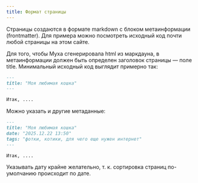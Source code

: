 ```yaml
---
title: Формат страницы
---
```


Страницы создаются в формате markdown с блоком метаинформации (frontmatter).
Для примера можно посмотреть исходный код почти любой страницы на этом сайте.

Для того, чтобы Муха сгенерировала html из маркдауна, в метаинформации должен быть
определен заголовок страницы — поле title. Минимальный исходный код выглядит примерно так:

```markdown
---
title: "Моя любимая кошка"
---

Итак, ....
```

Можно указать и другие метаданные:

```markdown
---
title: "Моя любимая кошка"
date: "2025.12.22 13:50"
tags: "фотки, котики, для чего еще нужен интернет"
---

Итак, ....
```

Указывать дату крайне желательно, т. к. сортировка страниц по-умолчанию происходит по дате.
